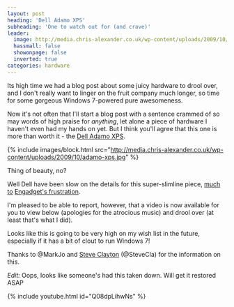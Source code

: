 ```yaml
---
layout: post
heading: 'Dell Adamo XPS'
subheading: 'One to watch out for (and crave)'
leader:
  image: http://media.chris-alexander.co.uk/wp-content/uploads/2009/10/adamo-xps.jpg
  hassmall: false
  showonpage: false
  inverted: true
categories: hardware
---
```


Its high time we had a blog post about some juicy hardware to drool over, and I don't really want to linger on the fruit company much longer, so time for some gorgeous Windows 7-powered pure awesomeness.

Now it's not often that I'll start a blog post with a sentence crammed of so may words of high praise for *anything*, let alone a piece of hardware I haven't even had my hands on yet. But I think you'll agree that this one is more than worth it - the [Dell Adamo XPS](http://www.adamobydell.com/xps/us).

{% include images/block.html src="http://media.chris-alexander.co.uk/wp-content/uploads/2009/10/adamo-xps.jpg" %}

Thing of beauty, no?

Well Dell have been slow on the details for this super-slimline piece, [much](http://www.engadget.com/2009/09/09/dell-teases-new-ultrathin-adamo-xps/) [to](http://www.engadget.com/2009/10/22/dell-adamo-xps-opens-up-for-windows-7-festivities-but-still-not/) [Engadget's](http://www.engadget.com/2009/10/12/new-adamo-xps-image-takes-a-stand/)[ frustration](http://www.engadget.com/2009/10/07/dell-announces-updated-adamo/).

I'm pleased to be able to report, however, that a video is now available for you to view below (apologies for the atrocious music) and drool over (at least that's what I did).

Looks like this is going to be very high on my wish list in the future, especially if it has a bit of clout to run Windows 7!

Thanks to @MarkJo and [Steve Clayton](http://blogs.msdn.com/stevecla01/archive/2009/10/13/adamo-xps-new-photos.aspx) (@SteveCla) for the information on this.

*Edit:* Oops, looks like someone's had this taken down. Will get it restored ASAP

{% include youtube.html id="Q08dpLihwNs" %}
